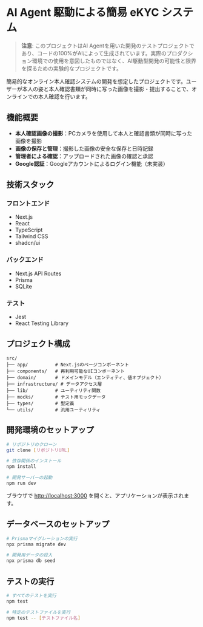 # AI Agent 駆動による簡易 eKYC システム

> **注意**: このプロジェクトはAI Agentを用いた開発のテストプロジェクトであり、コードの100%がAIによって生成されています。実際のプロダクション環境での使用を意図したものではなく、AI駆動型開発の可能性と限界を探るための実験的なプロジェクトです。

簡易的なオンライン本人確認システムの開発を想定したプロジェクトです。ユーザーが本人の姿と本人確認書類が同時に写った画像を撮影・提出することで、オンラインでの本人確認を行います。

## 機能概要

- **本人確認画像の撮影**：PCカメラを使用して本人と確認書類が同時に写った画像を撮影
- **画像の保存と管理**：撮影した画像の安全な保存と日時記録
- **管理者による確認**：アップロードされた画像の確認と承認
- **Google認証**：Googleアカウントによるログイン機能（未実装）

## 技術スタック

### フロントエンド
- Next.js
- React
- TypeScript
- Tailwind CSS
- shadcn/ui

### バックエンド
- Next.js API Routes
- Prisma
- SQLite

### テスト
- Jest
- React Testing Library

## プロジェクト構成

```
src/
├── app/          # Next.jsのページコンポーネント
├── components/   # 再利用可能なUIコンポーネント
├── domain/       # ドメインモデル（エンティティ、値オブジェクト）
├── infrastructure/ # データアクセス層
├── lib/          # ユーティリティ関数
├── mocks/        # テスト用モックデータ
├── types/        # 型定義
└── utils/        # 汎用ユーティリティ
```

## 開発環境のセットアップ

```bash
# リポジトリのクローン
git clone [リポジトリURL]

# 依存関係のインストール
npm install

# 開発サーバーの起動
npm run dev
```

ブラウザで [http://localhost:3000](http://localhost:3000) を開くと、アプリケーションが表示されます。

## データベースのセットアップ

```bash
# Prismaマイグレーションの実行
npx prisma migrate dev

# 開発用データの投入
npx prisma db seed
```

## テストの実行

```bash
# すべてのテストを実行
npm test

# 特定のテストファイルを実行
npm test -- [テストファイル名]
```
